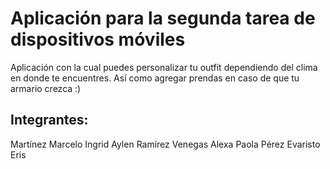 # Aplicación para la segunda tarea de dispositivos móviles

Aplicación con la cual puedes personalizar tu outfit dependiendo del clima en donde te encuentres. Así como agregar prendas en caso de que tu armario crezca :)

## Integrantes:
Martínez Marcelo Ingrid Aylen
Ramírez Venegas Alexa Paola
Pérez Evaristo Eris
